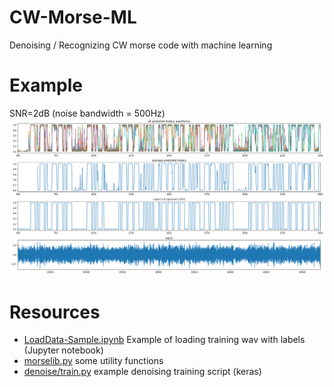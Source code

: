 # CW-Morse-ML
Denoising / Recognizing CW morse code with machine learning

# Example

SNR=2dB (noise bandwidth = 500Hz)
![denoising sample](./docs/denoise.png)

# Resources

 * [LoadData-Sample.ipynb](./LoadData-Sample.ipynb) Example of loading training wav with labels (Jupyter notebook)
 * [morselib.py](./morselib.py) some utility functions
 * [denoise/train.py](./denoise/train.py) example denoising training script (keras)
